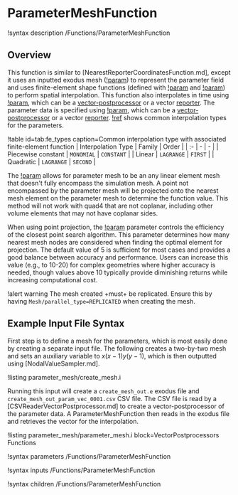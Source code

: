 # ParameterMeshFunction

!syntax description /Functions/ParameterMeshFunction

## Overview

This function is similar to [NearestReporterCoordinatesFunction.md], except it uses an inputted exodus mesh ([!param](/Functions/ParameterMeshFunction/exodus_mesh)) to represent the parameter field and uses finite-element shape functions (defined with [!param](/Functions/ParameterMeshFunction/family) and [!param](/Functions/ParameterMeshFunction/order)) to perform spatial interpolation. This function also interpolates in time using [!param](/Functions/ParameterMeshFunction/time_name), which can be a [vector-postprocessor](VectorPostprocessors/index.md) or a vector [reporter](Reporters/index.md). The parameter data is specified using [!param](/Functions/ParameterMeshFunction/parameter_name), which can be a [vector-postprocessor](VectorPostprocessors/index.md) or a vector [reporter](Reporters/index.md). [!ref](tab:fe_types) shows common interpolation types for the parameters.

!table id=tab:fe_types caption=Common interpolation type with associated finite-element function
| Interpolation Type | Family | Order |
| :- | - | - |
| Piecewise constant | `MONOMIAL` | `CONSTANT` |
| Linear | `LAGRANGE` | `FIRST` |
| Quadratic | `LAGRANGE` | `SECOND` |

The
[!param](/Functions/ParameterMeshFunction/project_points) allows for parameter mesh to be an any linear element mesh that doesn't fully encompass the simulation mesh. A point not encompassed by the parameter mesh will be projected onto the nearest mesh element on the parameter mesh to determine the function value. This method will not work with quad4 that are not coplanar, including other volume elements that may not have coplanar sides.

When using point projection, the [!param](/Functions/ParameterMeshFunction/kdtree_candidates) parameter controls the efficiency of the closest point search algorithm. This parameter determines how many nearest mesh nodes are considered when finding the optimal element for projection. The default value of 5 is sufficient for most cases and provides a good balance between accuracy and performance. Users can increase this value (e.g., to 10-20) for complex geometries where higher accuracy is needed, though values above 10 typically provide diminishing returns while increasing computational cost.

!alert warning
The mesh created +must+ be replicated. Ensure this by having `Mesh/parallel_type=REPLICATED` when creating the mesh.

## Example Input File Syntax

First step is to define a mesh for the parameters, which is most easily done by creating a separate input file. The following creates a two-by-two mesh and sets an auxiliary variable to $x(x-1)y(y-1)$, which is then outputted using [NodalValueSampler.md].

!listing parameter_mesh/create_mesh.i

Running this input will create a `create_mesh_out.e` exodus file and `create_mesh_out_param_vec_0001.csv` CSV file. The CSV file is read by a [CSVReaderVectorPostprocessor.md] to create a vector-postprocessor of the parameter data. A ParameterMeshFunction then reads in the exodus file and retrieves the vector for the interpolation.

!listing parameter_mesh/parameter_mesh.i block=VectorPostprocessors Functions

!syntax parameters /Functions/ParameterMeshFunction

!syntax inputs /Functions/ParameterMeshFunction

!syntax children /Functions/ParameterMeshFunction
